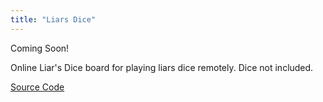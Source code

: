```yaml
---
title: "Liars Dice"
---
```


Coming Soon!

Online Liar's Dice board for playing liars dice remotely. Dice not included.

[Source Code](https://github.com/tilatrivia/liars-dice)
